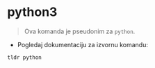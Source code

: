 # python3

> Ova komanda je pseudonim za `python`.

- Pogledaj dokumentaciju za izvornu komandu:

`tldr python`

